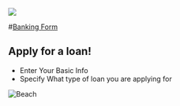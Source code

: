![](http://nashvillesoftwareschool.com/images/NSS-logo-horizontal-small.jpg)

#[Banking Form](https://github.com/nashville-software-school/front-end-milestones/blob/master/2-the-static-web/exercises/SW_HTML_BANKING_FORM.md)

## Apply for a loan!

- Enter Your Basic Info
- Specify What type of loan you are applying for


![Beach](https://github.com/webbdm/Dynamic-Cards/blob/exercise/cards.png)
